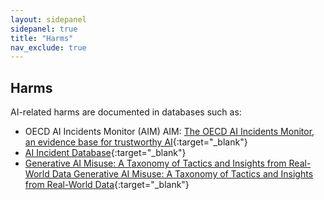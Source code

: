 ```yaml
---
layout: sidepanel
sidepanel: true
title: "Harms"
nav_exclude: true
---
```


## Harms

AI-related harms are documented in databases such as:
- OECD AI Incidents Monitor (AIM) AIM: [The OECD AI Incidents Monitor, an evidence base for trustworthy AI](https://oecd.ai/en/incidents?search_terms=%5B%5D&and_condition=false&from_date=2014-01-01&to_date=2024-07-05&properties_config=%7B%22principles%22:%5B%5D,%22industries%22:%5B%5D,%22harm_types%22:%5B%5D,%22harm_levels%22:%5B%5D,%22harmed_entities%22:%5B%5D%7D&only_threats=false&order_by=date&num_results=20){:target="_blank"}
- [AI Incident Database](https://incidentdatabase.ai/){:target="_blank"}
- [Generative AI Misuse: A Taxonomy of Tactics and Insights from Real-World Data Generative AI Misuse: A Taxonomy of Tactics and Insights from Real-World Data](https://arxiv.org/pdf/2406.13843){:target="_blank"}